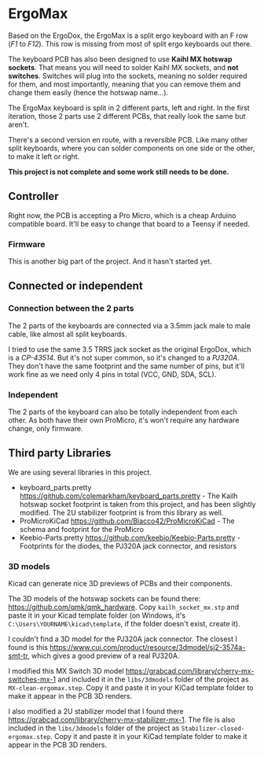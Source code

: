 # ErgoMax

Based on the ErgoDox, the ErgoMax is a split ergo keyboard with an F row (*F1* to *F12*). This row is missing from most of split ergo keyboards out there.

The keyboard PCB has also been designed to use **Kaihl MX hotswap sockets**. That means you will need to solder Kaihl MX sockets, and **not switches**. Switches will plug into the sockets, meaning no solder required for them, and most importantly, meaning that you can remove them and change them easily (hence the hotswap name...).

The ErgoMax keyboard is split in 2 different parts, left and right. In the first iteration, those 2 parts use 2 different PCBs, that really look the same but aren't. 

There's a second version en route, with a reversible PCB. Like many other split keyboards, where you can solder components on one side or the other, to make it left or right.

**This project is not complete and some work still needs to be done.**

## Controller

Right now, the PCB is accepting a Pro Micro, which is a cheap Arduino compatible board. It'll be easy to change that board to a Teensy if needed.

### Firmware

This is another big part of the project. And it hasn't started yet.

## Connected or independent 

### Connection between the 2 parts

The 2 parts of the keyboards are connected via a 3.5mm jack male to male cable, like almost all split keyboards.

I tried to use the same 3.5 TRRS jack socket as the original ErgoDox, which is a *CP-43514*. But it's not super common, so it's changed to a *PJ320A*. They don't have the same footprint and the same number of pins, but it'll work fine as we need only 4 pins in total (VCC, GND, SDA, SCL).

### Independent

The 2 parts of the keyboard can also be totally independent from each other. As both have their own ProMicro, it's won't require any hardware change, only firmware.

## Third party Libraries

We are using several libraries in this project.

* keyboard_parts.pretty https://github.com/colemarkham/keyboard_parts.pretty - The Kailh hotswap socket footprint is taken from this project, and has been slightly modified. The 2U stabilizer footprint is from this library as well.
* ProMicroKiCad https://github.com/Biacco42/ProMicroKiCad - The schema and footprint for the ProMicro
* Keebio-Parts.pretty https://github.com/keebio/Keebio-Parts.pretty - Footprints for the diodes, the PJ320A jack connector, and resistors

### 3D models

Kicad can generate nice 3D previews of PCBs and their components.

The 3D models of the hotswap sockets can be found there: https://github.com/qmk/qmk_hardware. Copy `kailh_socket_mx.stp` and paste it in your Kicad template folder (on Windows, it's `C:\Users\YOURNAME\kicad\template`, if the folder doesn't exist, create it).

I couldn't find a 3D model for the PJ320A jack connector. The closest I found is this https://www.cui.com/product/resource/3dmodel/sj2-3574a-smt-tr, which gives a good preview of a real PJ320A.

I modified this MX Switch 3D model https://grabcad.com/library/cherry-mx-switches-mx-1 and included it in the `libs/3dmodels` folder of the project as `MX-clean-ergomax.step`. Copy it and paste it in your KiCad template folder to make it appear in the PCB 3D renders.

I also modified a 2U stabilizer model that I found there https://grabcad.com/library/cherry-mx-stabilizer-mx-1. The file is also included in the `libs/3dmodels` folder of the project as `Stabilizer-closed-ergomax.step`. Copy it and paste it in your KiCad template folder to make it appear in the PCB 3D renders.